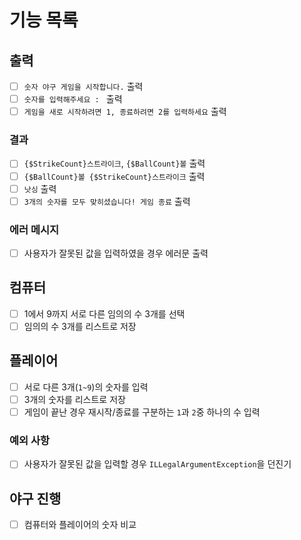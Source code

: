 # 기능 목록
## 출력
- [ ] `숫자 야구 게임을 시작합니다.` 출력
- [ ] `숫자를 입력해주세요 : ` 출력
- [ ] `게임을 새로 시작하려면 1, 종료하려면 2를 입력하세요` 출력
### 결과
- [ ] `{$StrikeCount}스트라이크`, `{$BallCount}볼` 출력
- [ ] `{$BallCount}볼 {$StrikeCount}스트라이크` 출력
- [ ] `낫싱` 출력
- [ ] `3개의 숫자를 모두 맞히셨습니다! 게임 종료` 출력
### 에러 메시지
- [ ] 사용자가 잘못된 값을 입력하였을 경우 에러문 출력
## 컴퓨터
- [ ] 1에서 9까지 서로 다른 임의의 수 3개를 선택
- [ ] 임의의 수 3개를 리스트로 저장
## 플레이어
- [ ] 서로 다른 3개(`1~9`)의 숫자를 입력
- [ ] 3개의 숫자를 리스트로 저장
- [ ] 게임이 끝난 경우 재시작/종료를 구분하는 `1`과 `2`중 하나의 수 입력
### 예외 사항
- [ ] 사용자가 잘못된 값을 입력할 경우 `ILLegalArgumentException`을 던진기
## 야구 진행
- [ ] 컴퓨터와 플레이어의 숫자 비교
